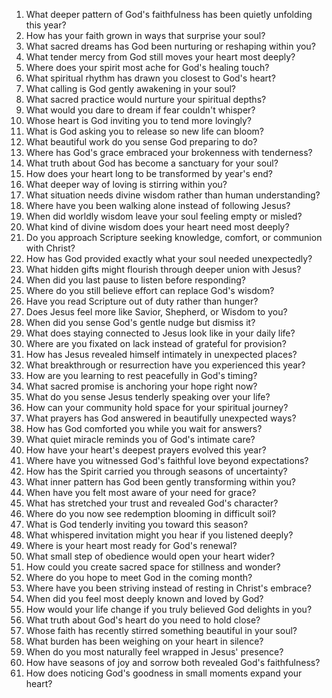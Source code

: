 1. What deeper pattern of God's faithfulness has been quietly unfolding this year?
2. How has your faith grown in ways that surprise your soul?
3. What sacred dreams has God been nurturing or reshaping within you?
4. What tender mercy from God still moves your heart most deeply?
5. Where does your spirit most ache for God's healing touch?
6. What spiritual rhythm has drawn you closest to God's heart?
7. What calling is God gently awakening in your soul?
8. What sacred practice would nurture your spiritual depths?
9. What would you dare to dream if fear couldn't whisper?
10. Whose heart is God inviting you to tend more lovingly?
11. What is God asking you to release so new life can bloom?
12. What beautiful work do you sense God preparing to do?
13. Where has God's grace embraced your brokenness with tenderness?
14. What truth about God has become a sanctuary for your soul?
15. How does your heart long to be transformed by year's end?
16. What deeper way of loving is stirring within you?
17. What situation needs divine wisdom rather than human understanding?
18. Where have you been walking alone instead of following Jesus?
19. When did worldly wisdom leave your soul feeling empty or misled?
20. What kind of divine wisdom does your heart need most deeply?
21. Do you approach Scripture seeking knowledge, comfort, or communion with Christ?
22. How has God provided exactly what your soul needed unexpectedly?
23. What hidden gifts might flourish through deeper union with Jesus?
24. When did you last pause to listen before responding?
25. Where do you still believe effort can replace God's wisdom?
26. Have you read Scripture out of duty rather than hunger?
27. Does Jesus feel more like Savior, Shepherd, or Wisdom to you?
28. When did you sense God's gentle nudge but dismiss it?
29. What does staying connected to Jesus look like in your daily life?
30. Where are you fixated on lack instead of grateful for provision?
31. How has Jesus revealed himself intimately in unexpected places?
32. What breakthrough or resurrection have you experienced this year?
33. How are you learning to rest peacefully in God's timing?
34. What sacred promise is anchoring your hope right now?
35. What do you sense Jesus tenderly speaking over your life?
36. How can your community hold space for your spiritual journey?
37. What prayers has God answered in beautifully unexpected ways?
38. How has God comforted you while you wait for answers?
39. What quiet miracle reminds you of God's intimate care?
40. How have your heart's deepest prayers evolved this year?
41. Where have you witnessed God's faithful love beyond expectations?
42. How has the Spirit carried you through seasons of uncertainty?
43. What inner pattern has God been gently transforming within you?
44. When have you felt most aware of your need for grace?
45. What has stretched your trust and revealed God's character?
46. Where do you now see redemption blooming in difficult soil?
47. What is God tenderly inviting you toward this season?
48. What whispered invitation might you hear if you listened deeply?
49. Where is your heart most ready for God's renewal?
50. What small step of obedience would open your heart wider?
51. How could you create sacred space for stillness and wonder?
52. Where do you hope to meet God in the coming month?
53. Where have you been striving instead of resting in Christ's embrace?
54. When did you feel most deeply known and loved by God?
55. How would your life change if you truly believed God delights in you?
56. What truth about God's heart do you need to hold close?
57. Whose faith has recently stirred something beautiful in your soul?
58. What burden has been weighing on your heart in silence?
59. When do you most naturally feel wrapped in Jesus' presence?
60. How have seasons of joy and sorrow both revealed God's faithfulness?
61. How does noticing God's goodness in small moments expand your heart?